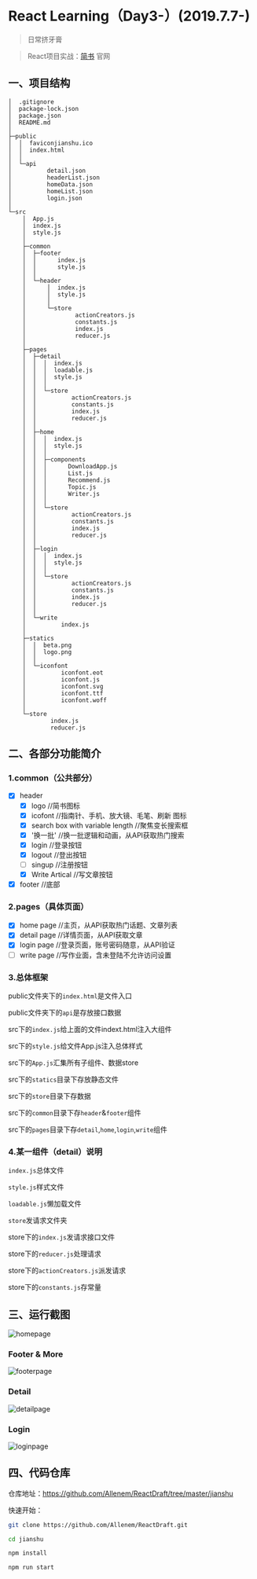 # React Learning（Day3-）(2019.7.7-)

>日常挤牙膏

>React项目实战：[简书](https://www.jianshu.com/) 官网

## 一、项目结构
```
│  .gitignore
│  package-lock.json
│  package.json
│  README.md
│
├─public
│  │  faviconjianshu.ico
│  │  index.html
│  │
│  └─api
│          detail.json
│          headerList.json
│          homeData.json
│          homeList.json
│          login.json
│
└─src
    │  App.js
    │  index.js
    │  style.js
    │
    ├─common
    │  ├─footer
    │  │      index.js
    │  │      style.js
    │  │
    │  └─header
    │      │  index.js
    │      │  style.js
    │      │
    │      └─store
    │              actionCreators.js
    │              constants.js
    │              index.js
    │              reducer.js
    │
    ├─pages
    │  ├─detail
    │  │  │  index.js
    │  │  │  loadable.js
    │  │  │  style.js
    │  │  │
    │  │  └─store
    │  │          actionCreators.js
    │  │          constants.js
    │  │          index.js
    │  │          reducer.js
    │  │
    │  ├─home
    │  │  │  index.js
    │  │  │  style.js
    │  │  │
    │  │  ├─components
    │  │  │      DownloadApp.js
    │  │  │      List.js
    │  │  │      Recommend.js
    │  │  │      Topic.js
    │  │  │      Writer.js
    │  │  │
    │  │  └─store
    │  │          actionCreators.js
    │  │          constants.js
    │  │          index.js
    │  │          reducer.js
    │  │
    │  ├─login
    │  │  │  index.js
    │  │  │  style.js
    │  │  │
    │  │  └─store
    │  │          actionCreators.js
    │  │          constants.js
    │  │          index.js
    │  │          reducer.js
    │  │
    │  └─write
    │          index.js
    │
    ├─statics
    │  │  beta.png
    │  │  logo.png
    │  │
    │  └─iconfont
    │          iconfont.eot
    │          iconfont.js
    │          iconfont.svg
    │          iconfont.ttf
    │          iconfont.woff
    │
    └─store
            index.js
            reducer.js
```
## 二、各部分功能简介

### 1.common（公共部分）
- [x] header
    - [x] logo //简书图标
    - [x] icofont //指南针、手机、放大镜、毛笔、刷新 图标
    - [x] search box with variable length //聚焦变长搜索框
    - [x] '换一批' //换一批逻辑和动画，从API获取热门搜索
    - [x] login //登录按钮
    - [x] logout //登出按钮
    - [ ] singup //注册按钮
    - [x] Write Artical //写文章按钮
- [x] footer //底部

### 2.pages（具体页面）
- [x] home page //主页，从API获取热门话题、文章列表
- [x] detail page //详情页面，从API获取文章
- [x] login page //登录页面，账号密码随意，从API验证
- [ ] write page //写作业面，含未登陆不允许访问设置

### 3.总体框架

public文件夹下的`index.html`是文件入口

public文件夹下的`api`是存放接口数据

src下的`index.js`给上面的文件indext.html注入<App/>大组件

src下的`style.js`给文件App.js注入总体样式

src下的`App.js`汇集所有子组件、数据store

src下的`statics`目录下存放静态文件

src下的`store`目录下存数据

src下的`common`目录下存`header`&`footer`组件

src下的`pages`目录下存`detail`,`home`,`login`,`write`组件

### 4.某一组件（detail）说明

`index.js`总体文件

`style.js`样式文件

`loadable.js`懒加载文件

`store`发请求文件夹

store下的`index.js`发请求接口文件

store下的`reducer.js`处理请求

store下的`actionCreators.js`派发请求

store下的`constants.js`存常量

## 三、运行截图

![homepage](../jianshu/img/home.png)

### Footer & More

![footerpage](../jianshu/img/footer.png)

### Detail

![detailpage](../jianshu/img/detail.png)

### Login

![loginpage](../jianshu/img/login.png)

## 四、代码仓库

仓库地址：https://github.com/Allenem/ReactDraft/tree/master/jianshu

快速开始：

```bash
git clone https://github.com/Allenem/ReactDraft.git

cd jianshu

npm install

npm run start
```
